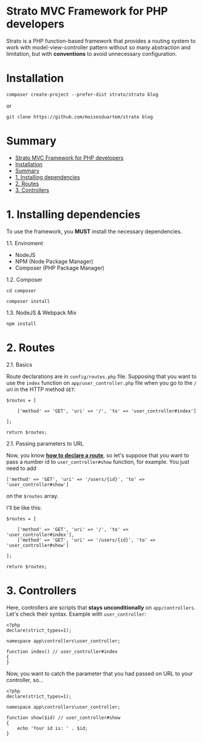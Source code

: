 # Strato MVC Framework for PHP developers

Strato is a PHP function-based framework that provides a routing system to work with model-view-controller pattern without so many abstraction and limitation, but with **conventions** to avoid unnecessary configuration.

# Installation

```
composer create-project --prefer-dist strato/strato blog
```
or
```
git clone https://github.com/moisesduartem/strato blog
```

# Summary

- [Strato MVC Framework for PHP developers](#strato-mvc-framework-for-php-developers)
- [Installation](#installation)
- [Summary](#summary)
- [1. Installing dependencies](#1-installing-dependencies)
- [2. Routes](#2-routes)
- [3. Controllers](#3-controllers)


# 1. Installing dependencies
To use the framework, you **MUST** install the necessary dependencies.

1.1. Enviroment
- NodeJS
- NPM (Node Package Manager)
- Composer (PHP Package Manager)

1.2. Composer
```
cd composer
```
```
composer install
```
1.3. NodeJS & Webpack Mix
```
npm install
```

# 2. Routes
2.1. Basics

Route declarations are in `config/routes.php` file. Supposing that you want to use the `index` function on `app/user_controller.php` file when you go to the `/` uri in the HTTP method `GET`: 

```
$routes = [

    ['method' => 'GET', 'uri' => '/', 'to' => 'user_controller#index']

];

return $routes;
```

2.1. Passing parameters to URL

Now, you know [**how to declare a route**](#2-routes), so let's suppose that you want to pass a number id to `user_controller#show` function, for example. You just need to add 
```
['method' => 'GET', 'uri' => '/users/{id}', 'to' => 'user_controller#show']
``` 
on the `$routes` array.

I'll be like this:
```
$routes = [

    ['method' => 'GET', 'uri' => '/', 'to' => 'user_controller#index'],
    ['method' => 'GET', 'uri' => '/users/{id}', 'to' => 'user_controller#show']

];

return $routes;
```

# 3. Controllers

Here, controllers are scripts that **stays unconditionally** on `app/controllers`. Let's check their syntax. Example with `user_controller`:

```
<?php
declare(strict_types=1);

namespace app\controllers\user_controller;

function index() // user_controller#index
{
}
```

Now, you want to catch the parameter that you had passed on URL to your controller, so...

```
<?php
declare(strict_types=1);

namespace app\controllers\user_controller;

function show($id) // user_controller#show
{
    echo 'Your id is: ' . $id;
}
```